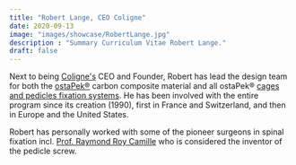 ```yaml
---
title: "Robert Lange, CEO Coligne"
date: 2020-09-13
image: "images/showcase/RobertLange.jpg"
description : "Summary Curriculum Vitae Robert Lange."
draft: false
---
```


Next to being [Coligne's](http://www.coligne.com/international/home.html) CEO and Founder, Robert has lead the design team for both the [ostaPek®](https://spinenuances.com/ostapek) carbon composite material and all ostaPek® [cages and pedicles fixation systems](https://spinenuances.com/products). 
He has been involved with the entire program since its creation (1990), first in France and Switzerland, and then in Europe and the United States.

Robert has personally worked with some of the pioneer surgeons in spinal fixation incl. [Prof. Raymond Roy Camille](https://de.wikipedia.org/wiki/Raymond_Roy-Camille) 
who is considered the inventor of the pedicle screw.
<!-- and the Total En bloc Spondylectomy used for Vertebral Body Replacement surgery. -->


